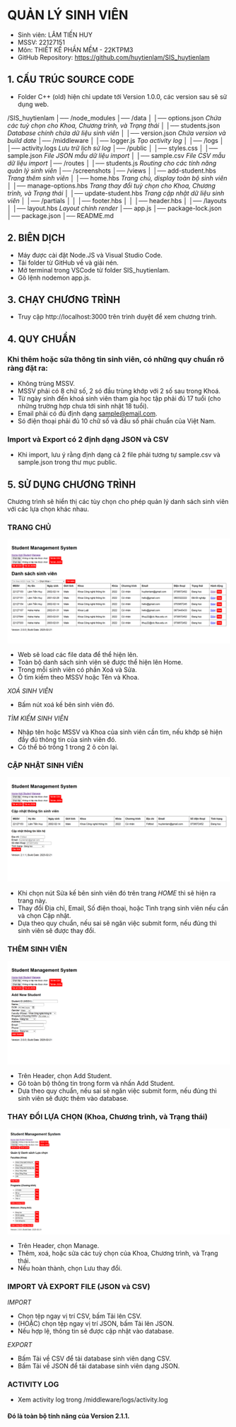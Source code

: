 # QUẢN LÝ SINH VIÊN

- Sinh viên: LÂM TIẾN HUY
- MSSV: 22127151
- Môn: THIẾT KẾ PHẦN MỀM - 22KTPM3
- GitHub Repository: https://github.com/huytienlam/SIS_huytienlam


## 1. CẤU TRÚC SOURCE CODE
- Folder C++ (old) hiện chỉ update tới Version 1.0.0, các version sau sẽ sử dụng web.

/SIS_huytienlam
│── /node_modules
│── /data
│   │── options.json *Chứa các tuỳ chọn cho Khoa, Chương trình, và Trạng thái*
│   │── students.json *Database chính chứa dữ liệu sinh viên*
│   │── version.json *Chứa version và build date*
│── /middleware
│   │── logger.js *Tạo activity log*
│   │── /logs
│       │── activity.logs *Lưu trữ lịch sử log*
│── /public
│   │── styles.css
│   │── sample.json *File JSON mẫu dữ liệu import*
│   │── sample.csv *File CSV mẫu dữ liệu import*
│── /routes
│   │── students.js *Routing cho các tính năng quản lý sinh viên*
│── /screenshots
│── /views
│   │── add-student.hbs *Trang thêm sinh viên*
│   │── home.hbs *Trang chủ, display toàn bộ sinh viên*
│   │── manage-options.hbs *Trang thay đổi tuỳ chọn cho Khoa, Chương trình, và Trạng thái*
│   │── update-student.hbs *Trang cập nhật dữ liệu sinh viên*
│   │── /partials
│   │   │── footer.hbs
│   │   │── header.hbs
│   │── /layouts
│       │── layout.hbs *Layout chính render*
│── app.js
│── package-lock.json
│── package.json
│── README.md


## 2. BIÊN DỊCH
- Máy được cài đặt Node.JS và Visual Studio Code.
- Tải folder từ GitHub về và giải nén.
- Mở terminal trong VSCode từ folder SIS_huytienlam.
- Gõ lệnh nodemon app.js.


## 3. CHẠY CHƯƠNG TRÌNH
- Truy cập http://localhost:3000 trên trình duyệt để xem chương trình.


## 4. QUY CHUẨN
### Khi thêm hoặc sửa thông tin sinh viên, có những quy chuẩn rõ ràng đặt ra:
- Không trùng MSSV.
- MSSV phải có 8 chữ số, 2 só đầu trùng khớp với 2 số sau trong Khoá.
- Từ ngày sinh đến khoá sinh viên tham gia học tập phải đủ 17 tuổi (cho những trường hợp chưa tới sinh nhật 18 tuổi).
- Email phải có đủ định dạng sample@email.com.
- Só điện thoại phải đủ 10 chữ số và đầu số phải chuẩn của Việt Nam.
### Import và Export có 2 định dạng JSON và CSV
- Khi import, lưu ý rằng định dạng cả 2 file phải tương tự sample.csv và sample.json trong thư mục public.


## 5. SỬ DỤNG CHƯƠNG TRÌNH
Chương trình sẽ hiển thị các tùy chọn cho phép quản lý danh sách sinh viên với các lựa chọn khác nhau.

### TRANG CHỦ
![Home](/screenshots/Main%20View.png)
- Web sẽ load các file data để thể hiện lên.
- Toàn bộ danh sách sinh viên sẽ được thể hiện lên Home.
- Trong mỗi sinh viên có phần Xoá và Sửa.
- Ô tìm kiếm theo MSSV hoặc Tên và Khoa.

*XOÁ SINH VIÊN*
- Bấm nút xoá kế bên sinh viên đó.

*TÌM KIẾM SINH VIÊN*
- Nhập tên hoặc MSSV và Khoa của sinh viên cần tìm, nếu khớp sẽ hiện đầy đủ thông tin của sinh viên đó.
- Có thể bỏ trống 1 trong 2 ô còn lại.

### CẬP NHẬT SINH VIÊN
![Update Student](/screenshots/Update%20Students.png)
- Khi chọn nút Sửa kế bên sinh viên đó trên trang *HOME* thì sẽ hiện ra trang này.
- Thay đổi Địa chỉ, Email, Số điện thoại, hoặc Tình trạng sinh viên nếu cần và chọn Cập nhật.
- Dựa theo quy chuẩn, nếu sai sẽ ngăn việc submit form, nếu đúng thì sinh viên sẽ được thay đổi.

### THÊM SINH VIÊN
![Add Student](/screenshots/Add%20Students.png)
- Trên Header, chọn Add Student.
- Gõ toàn bộ thông tin trong form và nhấn Add Student.
- Dựa theo quy chuẩn, nếu sai sẽ ngăn việc submit form, nếu đúng thì sinh viên sẽ được thêm vào database.

### THAY ĐỔI LỰA CHỌN (Khoa, Chương trình, và Trạng thái)
![Change Options](/screenshots/Change%20Options.png)
- Trên Header, chọn Manage.
- Thêm, xoá, hoặc sửa các tuỳ chọn của Khoa, Chương trình, và Trạng thái.
- Nếu hoàn thành, chọn Lưu thay đổi.

### IMPORT VÀ EXPORT FILE (JSON và CSV)
*IMPORT*
- Chọn tệp ngay vị trí CSV, bấm Tải lên CSV.
- (HOẶC) chọn tệp ngay vị trí JSON, bấm Tải lên JSON.
- Nếu hợp lệ, thông tin sẽ được cập nhật vào database.

*EXPORT*
- Bấm Tải về CSV để tải database sinh viên dạng CSV.
- Bấm Tải về JSON để tải database sinh viên dạng JSON.

### ACTIVITY LOG
- Xem activity log trong /middleware/logs/activity.log


#### Đó là toàn bộ tính năng của Version 2.1.1.
